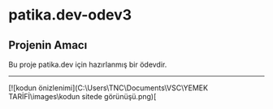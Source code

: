 # patika.dev-odev3

## Projenin Amacı
Bu proje patika.dev için hazırlanmış bir ödevdir.
<hr/>
[![kodun önizlenimi](C:\Users\TNC\Documents\VSC\YEMEK TARİFİ\images\kodun sitede görünüşü.png)[

